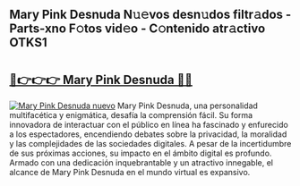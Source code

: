 ## Mary Pink Desnuda N𝚞𝚎vos desn𝚞dos filtr𝚊dos - Parts-xno F𝚘tos vid𝚎o - C𝚘ntenido atr𝚊ctivo OTKS1

# <h2><a href="http://mb0uaa.tromn.icu/?c=Mary+Pink+Desnuda">🔗👉👉👉 Mary Pink Desnuda 🔗🔗</a></h2>

[![Mary Pink Desnuda nuevo](https://i.imgur.com/pEAQMta.gif)](http://mb0uaa.tromn.icu/?c=Mary+Pink+Desnuda)
Mary Pink Desnuda, una personalidad multifacética y enigmática, desafía la comprensión fácil. Su forma innovadora de interactuar con el público en línea ha fascinado y enfurecido a los espectadores, encendiendo debates sobre la privacidad, la moralidad y las complejidades de las sociedades digitales. A pesar de la incertidumbre de sus próximas acciones, su impacto en el ámbito digital es profundo. Armado con una dedicación inquebrantable y un atractivo innegable, el alcance de Mary Pink Desnuda en el mundo virtual es expansivo.
